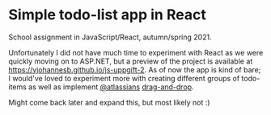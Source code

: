 # Simple todo-list app in React

School assignment in JavaScript/React, autumn/spring 2021. 

Unfortunately I did not have much time to experiment with React as we were quickly moving on to ASP.NET, but a preview of the project is available at https://vjohannesb.github.io/js-uppgift-2. 
As of now the app is kind of bare; I would've loved to experiment more with creating different groups of todo-items as well as implement [@atlassians](https://github.com/atlassian) [drag-and-drop](https://github.com/atlassian/react-beautiful-dnd).

Might come back later and expand this, but most likely not :)
